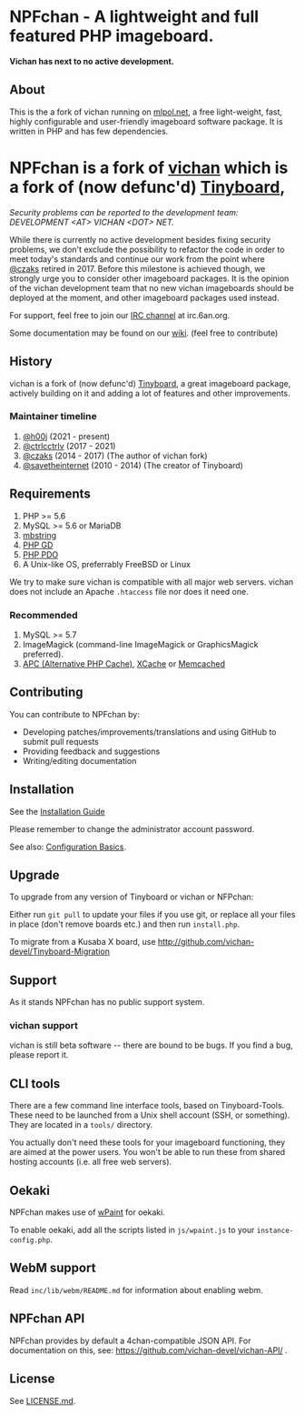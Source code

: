 NPFchan - A lightweight and full featured PHP imageboard.
========================================================

**Vichan has next to no active development<!--, however you can still pay for support. Basic support costs $40/hr, and is only payable in BTC. New features depend on what you want. Email COPYPASTE &lt;AT&gt; KITTENS &lt;DOT&gt; PH if you're interested&mdash;Vichan forks such as OpenIB are included in this offer-->.**

About
------------
This is the a fork of vichan running on [mlpol.net](https://mlpol.net), a free light-weight, fast, highly configurable and user-friendly
imageboard software package. It is written in PHP and has few dependencies.

NPFchan is a fork of [vichan](https://github.com/vichan-devel/vichan) which is a fork of (now defunc'd) [Tinyboard](http://github.com/savetheinternet/Tinyboard),
=======

*Security problems can be reported to the development team: DEVELOPMENT \<AT\> VICHAN \<DOT\> NET.*
	
While there is currently no active development besides fixing security problems, we don't exclude the possibility to refactor the code in order to meet today's standards and continue our work from the point where [@czaks](https://github.com/czaks) retired in 2017.
Before this milestone is achieved though, we strongly urge you to consider other imageboard packages. It is the opinion of the vichan development team that no new vichan imageboards should be deployed at the moment, and other imageboard packages used instead.

For support, feel free to join our [IRC channel](https://webchat.6an.org/?channels=vichan-dev) at irc.6an.org.

Some documentation may be found on our [wiki](https://github.com/vichan-devel/vichan/wiki). (feel free to contribute)

History
------------
vichan is a fork of (now defunc'd) [Tinyboard](http://github.com/savetheinternet/Tinyboard),
a great imageboard package, actively building on it and adding a lot of features and other
improvements.

### Maintainer timeline
1. [@h00j](https://github.com/h00j) (2021 - present)
2. [@ctrlcctrlv](https://github.com/ctrlcctrlv) (2017 - 2021)
3. [@czaks](https://github.com/czaks) (2014 - 2017) (The author of vichan fork)
4. [@savetheinternet](https://github.com/savetheinternet) (2010 - 2014) (The creator of Tinyboard)

Requirements
------------
1.	PHP >= 5.6
2.	MySQL >= 5.6 or MariaDB
3.	[mbstring](http://www.php.net/manual/en/mbstring.installation.php) 
4.	[PHP GD](http://www.php.net/manual/en/intro.image.php)
5.	[PHP PDO](http://www.php.net/manual/en/intro.pdo.php)
6.	A Unix-like OS, preferrably FreeBSD or Linux

We try to make sure vichan is compatible with all major web servers. vichan does not include an Apache ```.htaccess``` file nor does it need one.

### Recommended
1.	MySQL >= 5.7
2.	ImageMagick (command-line ImageMagick or GraphicsMagick preferred).
3.	[APC (Alternative PHP Cache)](http://php.net/manual/en/book.apc.php),
	[XCache](http://xcache.lighttpd.net/) or
	[Memcached](http://www.php.net/manual/en/intro.memcached.php)

Contributing
------------
You can contribute to NPFchan by:
*	Developing patches/improvements/translations and using GitHub to submit pull requests
*	Providing feedback and suggestions
*	Writing/editing documentation

Installation
-------------
See the [Installation Guide](https://github.com/fallenPineapple/NPFchan/wiki/Installation-Guide)

Please remember to change the administrator account password.

See also: [Configuration Basics](https://github.com/fallenPineapple/NPFchan/wiki/config).

Upgrade
-------
To upgrade from any version of Tinyboard or vichan or NFPchan:

Either run ```git pull``` to update your files if you use git, or replace all
your files in place (don't remove boards etc.) and then run ```install.php```.

To migrate from a Kusaba X board, use http://github.com/vichan-devel/Tinyboard-Migration

Support
--------

As it stands NPFchan has no public support system.

### vichan support
vichan is still beta software -- there are bound to be bugs. If you find a
bug, please report it.

CLI tools
-----------------
There are a few command line interface tools, based on Tinyboard-Tools. These need
to be launched from a Unix shell account (SSH, or something). They are located in a ```tools/```
directory.

You actually don't need these tools for your imageboard functioning, they are aimed
at the power users. You won't be able to run these from shared hosting accounts
(i.e. all free web servers).

Oekaki
------
NPFchan makes use of [wPaint](https://github.com/websanova/wPaint) for oekaki.

To enable oekaki, add all the scripts listed in `js/wpaint.js` to your `instance-config.php`.

WebM support
------------
Read `inc/lib/webm/README.md` for information about enabling webm.

NPFchan API
----------
NPFchan provides by default a 4chan-compatible JSON API. For documentation on this, see:
https://github.com/vichan-devel/vichan-API/ .

License
--------
See [LICENSE.md](http://github.com/fallenPineapple/NPFchan/blob/master/LICENSE.md).

